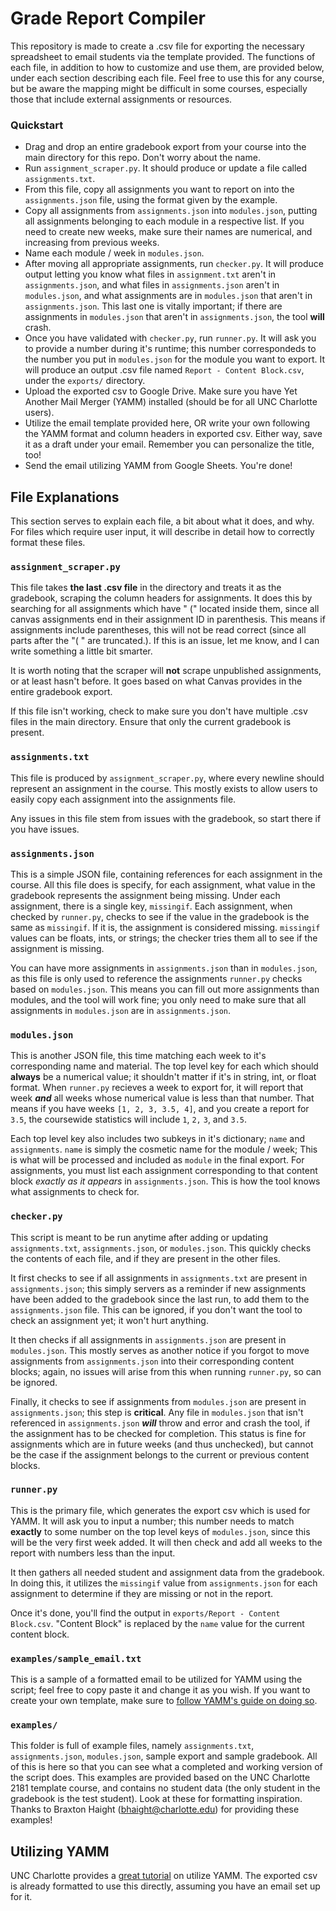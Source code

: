 # Grade Report Compiler #

 This repository is made to create a .csv file for exporting the necessary spreadsheet to email students via the template provided. The functions of each file, in addition to how to customize and use them, are provided below, under each section describing each file. Feel free to use this for any course, but be aware the mapping might be difficult in some courses, especially those that include external assignments or resources.

### Quickstart ###

- Drag and drop an entire gradebook export from your course into the main directory for this repo. Don't worry about the name.
- Run `assignment_scraper.py`. It should produce or update a file called `assignments.txt`.
- From this file, copy all assignments you want to report on into the `assignments.json` file, using the format given by the example.
- Copy all assignments from `assignments.json` into `modules.json`, putting all assignments belonging to each module in a respective list. If you need to create new weeks, make sure their names are numerical, and increasing from previous weeks.
- Name each module / week in `modules.json`.
- After moving all appropriate assignments, run `checker.py`. It will produce output letting you know what files in `assignment.txt` aren't in `assignments.json`, and what files in `assignments.json` aren't in `modules.json`, and what assignments are in `modules.json` that aren't in `assignments.json`. This last one is vitally important; if there are assignments in `modules.json` that aren't in `assignments.json`, the tool **will** crash.
- Once you have validated with `checker.py`, run `runner.py`. It will ask you to provide a number during it's runtime; this number correspondeds to the number you put in `modules.json` for the module you want to export. It will produce an output .csv file named `Report - Content Block.csv`, under the `exports/` directory.
- Upload the exported csv to Google Drive. Make sure you have Yet Another Mail Merger (YAMM) installed (should be for all UNC Charlotte users).
- Utilize the email template provided here, OR write your own following the YAMM format and column headers in exported csv. Either way, save it as a draft under your email. Remember you can personalize the title, too!
- Send the email utilizing YAMM from Google Sheets. You're done!

## File Explanations ##

 This section serves to explain each file, a bit about what it does, and why. For files which require user input, it will describe in detail how to correctly format these files.

### `assignment_scraper.py` ###

 This file takes __the last .csv file__ in the directory and treats it as the gradebook, scraping the column headers for assignments. It does this by searching for all assignments which have " (" located inside them, since all canvas assignments end in their assignment ID in parenthesis. This means if assignments include parentheses, this will not be read correct (since all parts after the "( " are truncated.). If this is an issue, let me know, and I can write something a little bit smarter.

 It is worth noting that the scraper will **not** scrape unpublished assignments, or at least hasn't before. It goes based on what Canvas provides in the entire gradebook export.

If this file isn't working, check to make sure you don't have multiple .csv files in the main directory. Ensure that only the current gradebook is present.

### `assignments.txt` ###

 This file is produced by `assignment_scraper.py`, where every newline should represent an assignment in the course. This mostly exists to allow users to easily copy each assignment into the assignments file.

 Any issues in this file stem from issues with the gradebook, so start there if you have issues.
 
### `assignments.json` ###

 This is a simple JSON file, containing references for each assignment in the course. All this file does is specify, for each assignment, what value in the gradebook represents the assignment being missing. Under each assignment, there is a single key, `missingif`. Each assignment, when checked by `runner.py`, checks to see if the value in the gradebook is the same as `missingif`. If it is, the assignment is considered missing. `missingif` values can be floats, ints, or strings; the checker tries them all to see if the assignment is missing.

 You can have more assignments in `assignments.json` than in `modules.json`, as this file is only used to reference the assignments `runner.py` checks based on `modules.json`. This means you can fill out more assignments than modules, and the tool will work fine; you only need to make sure that all assignments in `modules.json` are in `assignments.json`.
 
### `modules.json` ###

 This is another JSON file, this time matching each week to it's corresponding name and material. The top level key for each which should **always** be a numerical value; it shouldn't matter if it's in string, int, or float format. When `runner.py` recieves a week to export for, it will report that week ***and*** all weeks whose numerical value is less than that number. That means if you have weeks `[1, 2, 3, 3.5, 4]`, and you create a report for `3.5`, the coursewide statistics will include `1`, `2,` `3`, and `3.5`.

 Each top level key also includes two subkeys in it's dictionary; `name` and `assignments`. `name` is simply the cosmetic name for the module / week; This is what will be processed and included as `module` in the final export. For assignments, you must list each assignment corresponding to that content block *exactly as it appears* in `assignments.json`. This is how the tool knows what assignments to check for.

### `checker.py` ###

 This script is meant to be run anytime after adding or updating `assignments.txt`, `assignments.json`, or `modules.json`. This quickly checks the contents of each file, and if they are present in the other files.

 It first checks to see if all assignments in `assignments.txt` are present in `assignments.json`; this simply servers as a reminder if new assignments have been added to the gradebook since the last run, to add them to the `assignments.json` file. This can be ignored, if you don't want the tool to check an assignment yet; it won't hurt anything.

 It then checks if all assignments in `assignments.json` are present in `modules.json`. This mostly serves as another notice if you forgot to move assignments from `assignments.json` into their corresponding content blocks; again, no issues will arise from this when running `runner.py`, so can be ignored.

 Finally, it checks to see if assignments from `modules.json` are present in `assignments.json`; this step is **critical**. Any file in `modules.json` that isn't referenced in `assignments.json` ***will*** throw and error and crash the tool, if the assignment has to be checked for completion. This status is fine for assignments which are in future weeks (and thus unchecked), but cannot be the case if the assignment belongs to the current or previous content blocks.

### `runner.py` ###

 This is the primary file, which generates the export csv which is used for YAMM. It will ask you to input a number; this number needs to match **exactly** to some number on the top level keys of `modules.json`, since this will be the very first week added. It will then check and add all weeks to the report with numbers less than the input.

 It then gathers all needed student and assignment data from the gradebook. In doing this, it utilizes the `missingif` value from `assignments.json` for each assignment to determine if they are missing or not in the report.

 Once it's done, you'll find the output in `exports/Report - Content Block.csv`. "Content Block" is replaced by the `name` value for the current content block.

### `examples/sample_email.txt` ###

This is a sample of a formatted email to be utilized for YAMM using the script; feel free to copy paste it and change it as you wish. If you want to create your own template, make sure to [follow YAMM's guide on doing so](https://support.yet-another-mail-merge.com/hc/en-us/articles/115003400145-Send-your-first-mail-merge-with-YAMM).

### `examples/` ###

This folder is full of example files, namely `assignments.txt`, `assignments.json`, `modules.json`, sample export and sample gradebook. All of this is here so that you can see what a completed and working version of the script does. This examples are provided based on the UNC Charlotte 2181 template course, and contains no student data (the only student in the gradebook is the test student). Look at these for formatting inspiration. Thanks to Braxton Haight (bhaight@charlotte.edu) for providing these examples!

## Utilizing YAMM ##
 
 UNC Charlotte provides a [great tutorial](https://services.help.charlotte.edu/TDClient/33/Portal/KB/ArticleDet?ID=186) on utilize YAMM. The exported csv is already formatted to use this directly, assuming you have an email set up for it.
